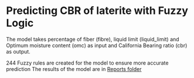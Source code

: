 # Predicting CBR of laterite with Fuzzy Logic

The model takes percentage of fiber (fibre), liquid limit (liquid_limit) and
Optimum moisture content (omc) as input and California Bearing
ratio (cbr) as output.

244 Fuzzy rules are created for the model to ensure more accurate prediction
The results of the model are in [Reports folder]("./reports")